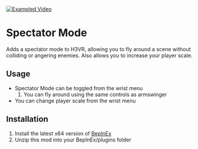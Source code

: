 [![Exampled Video](https://az743702.vo.msecnd.net/cdn/kofi3.png?v=0)](https://ko-fi.com/devyn_myers)

# Spectator Mode

Adds a spectator mode to H3VR, allowing you to fly around a scene without colliding or angering enemies. Also allows you to increase your player scale.

## Usage
- Spectator Mode can be toggled from the wrist menu
    1. You can fly around using the same controls as armswinger
- You can change player scale from the wrist menu

## Installation
1. Install the latest x64 version of [BepInEx](https://github.com/BepInEx/BepInEx/releases)
2. Unzip this mod into your BepInEx/plugins folder


